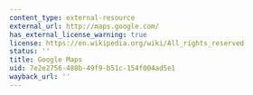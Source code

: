 ```yaml
---
content_type: external-resource
external_url: http://maps.google.com/
has_external_license_warning: true
license: https://en.wikipedia.org/wiki/All_rights_reserved
status: ''
title: Google Maps
uid: 7e2e2756-488b-49f9-b51c-154f004ad5e1
wayback_url: ''
---
```

